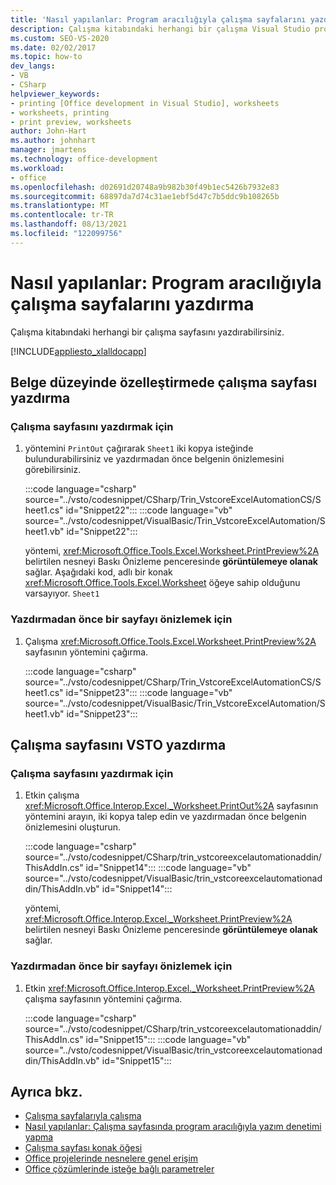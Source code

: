 ```yaml
---
title: 'Nasıl yapılanlar: Program aracılığıyla çalışma sayfalarını yazdırma'
description: Çalışma kitabındaki herhangi bir çalışma Visual Studio program aracılığıyla yazdırmak için Microsoft Excel öğrenin.
ms.custom: SEO-VS-2020
ms.date: 02/02/2017
ms.topic: how-to
dev_langs:
- VB
- CSharp
helpviewer_keywords:
- printing [Office development in Visual Studio], worksheets
- worksheets, printing
- print preview, worksheets
author: John-Hart
ms.author: johnhart
manager: jmartens
ms.technology: office-development
ms.workload:
- office
ms.openlocfilehash: d02691d20748a9b982b30f49b1ec5426b7932e83
ms.sourcegitcommit: 68897da7d74c31ae1ebf5d47c7b5ddc9b108265b
ms.translationtype: MT
ms.contentlocale: tr-TR
ms.lasthandoff: 08/13/2021
ms.locfileid: "122099756"
---
```

# <a name="how-to-programmatically-print-worksheets"></a>Nasıl yapılanlar: Program aracılığıyla çalışma sayfalarını yazdırma

Çalışma kitabındaki herhangi bir çalışma sayfasını yazdırabilirsiniz.

[!INCLUDE[appliesto_xlalldocapp](../vsto/includes/appliesto-xlalldocapp-md.md)]

## <a name="print-a-worksheet-in-a-document-level-customization"></a>Belge düzeyinde özelleştirmede çalışma sayfası yazdırma

### <a name="to-print-a-worksheet"></a>Çalışma sayfasını yazdırmak için

1. yöntemini `PrintOut` çağırarak `Sheet1` iki kopya isteğinde bulundurabilirsiniz ve yazdırmadan önce belgenin önizlemesini görebilirsiniz.

    :::code language="csharp" source="../vsto/codesnippet/CSharp/Trin_VstcoreExcelAutomationCS/Sheet1.cs" id="Snippet22":::
    :::code language="vb" source="../vsto/codesnippet/VisualBasic/Trin_VstcoreExcelAutomation/Sheet1.vb" id="Snippet22":::

   yöntemi, <xref:Microsoft.Office.Tools.Excel.Worksheet.PrintPreview%2A> belirtilen nesneyi Baskı Önizleme penceresinde **görüntülemeye olanak** sağlar. Aşağıdaki kod, adlı bir konak <xref:Microsoft.Office.Tools.Excel.Worksheet> öğeye sahip olduğunu varsayıyor. `Sheet1`

### <a name="to-preview-a-page-before-printing"></a>Yazdırmadan önce bir sayfayı önizlemek için

1. Çalışma <xref:Microsoft.Office.Tools.Excel.Worksheet.PrintPreview%2A> sayfasının yöntemini çağırma.

     :::code language="csharp" source="../vsto/codesnippet/CSharp/Trin_VstcoreExcelAutomationCS/Sheet1.cs" id="Snippet23":::
     :::code language="vb" source="../vsto/codesnippet/VisualBasic/Trin_VstcoreExcelAutomation/Sheet1.vb" id="Snippet23":::

## <a name="print-a-worksheet-in-a-vsto-add-in"></a>Çalışma sayfasını VSTO yazdırma

### <a name="to-print-a-worksheet"></a>Çalışma sayfasını yazdırmak için

1. Etkin çalışma <xref:Microsoft.Office.Interop.Excel._Worksheet.PrintOut%2A> sayfasının yöntemini arayın, iki kopya talep edin ve yazdırmadan önce belgenin önizlemesini oluşturun.

    :::code language="csharp" source="../vsto/codesnippet/CSharp/trin_vstcoreexcelautomationaddin/ThisAddIn.cs" id="Snippet14":::
    :::code language="vb" source="../vsto/codesnippet/VisualBasic/trin_vstcoreexcelautomationaddin/ThisAddIn.vb" id="Snippet14":::

   yöntemi, <xref:Microsoft.Office.Interop.Excel._Worksheet.PrintPreview%2A> belirtilen nesneyi Baskı Önizleme penceresinde **görüntülemeye olanak** sağlar.

### <a name="to-preview-a-page-before-printing"></a>Yazdırmadan önce bir sayfayı önizlemek için

1. Etkin <xref:Microsoft.Office.Interop.Excel._Worksheet.PrintPreview%2A> çalışma sayfasının yöntemini çağırma.

     :::code language="csharp" source="../vsto/codesnippet/CSharp/trin_vstcoreexcelautomationaddin/ThisAddIn.cs" id="Snippet15":::
     :::code language="vb" source="../vsto/codesnippet/VisualBasic/trin_vstcoreexcelautomationaddin/ThisAddIn.vb" id="Snippet15":::

## <a name="see-also"></a>Ayrıca bkz.

- [Çalışma sayfalarıyla çalışma](../vsto/working-with-worksheets.md)
- [Nasıl yapılanlar: Çalışma sayfasında program aracılığıyla yazım denetimi yapma](../vsto/how-to-programmatically-check-spelling-in-worksheets.md)
- [Çalışma sayfası konak öğesi](../vsto/worksheet-host-item.md)
- [Office projelerinde nesnelere genel erişim](../vsto/global-access-to-objects-in-office-projects.md)
- [Office çözümlerinde isteğe bağlı parametreler](../vsto/optional-parameters-in-office-solutions.md)
